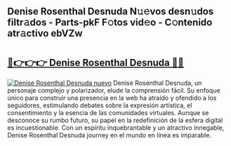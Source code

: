## Denise Rosenthal Desnuda N𝚞𝚎vos desn𝚞dos filtr𝚊dos - Parts-pkF F𝚘tos vid𝚎o - C𝚘ntenido atr𝚊ctivo ebVZw

# <h2><a href="http://mbdhib.tromn.icu/?c=Denise+Rosenthal+Desnuda">🔗👉👉👉 Denise Rosenthal Desnuda 🔗🔗</a></h2>

[![Denise Rosenthal Desnuda nuevo](https://i.imgur.com/pEAQMta.gif)](http://mbdhib.tromn.icu/?c=Denise+Rosenthal+Desnuda)
Denise Rosenthal Desnuda, un personaje complejo y polarizador, elude la comprensión fácil. Su enfoque único para construir una presencia en la web ha atraído y ofendido a los seguidores, estimulando debates sobre la expresión artística, el consentimiento y la esencia de las comunidades virtuales. Aunque se desconoce su rumbo futuro, su papel en la redefinición de la esfera digital es incuestionable. Con un espíritu inquebrantable y un atractivo innegable, Denise Rosenthal Desnuda journey en el mundo en línea es imparable.

